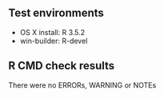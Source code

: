 ## Test environments
* OS X install: R 3.5.2
* win-builder: R-devel

## R CMD check results

There were no ERRORs, WARNING or NOTEs
